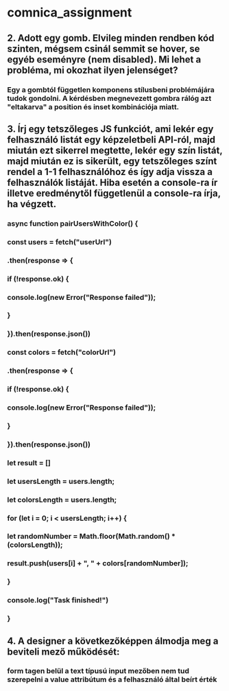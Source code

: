 # comnica_assignment

## 2. Adott egy gomb. Elvileg minden rendben kód szinten, mégsem csinál semmit se hover, se egyéb eseményre (nem disabled). Mi lehet a probléma, mi okozhat ilyen jelenséget?

### Egy a gombtól független komponens stílusbeni problémájára tudok gondolni. A kérdésben megnevezett gombra rálóg azt "eltakarva" a position és inset kombinációja miatt. 

## 3. Írj egy tetszőleges JS funkciót, ami lekér egy felhasználó listát egy képzeletbeli API-ról, majd miután ezt sikerrel megtette, lekér egy szín listát, majd miután ez is sikerült, egy tetszőleges színt rendel a 1-1 felhasználóhoz és így adja vissza a felhasználók listáját. Hiba esetén a console-ra ír illetve eredménytől függetlenül a console-ra írja, ha végzett.

### async function pairUsersWithColor() {
###     const users = fetch("userUrl")
###         .then(response => {
###             if (!response.ok) {
###                 console.log(new Error("Response failed"));
###             }
###         }).then(response.json())
###         
###     const colors = fetch("colorUrl")
###         .then(response => {
###             if (!response.ok) {
###                 console.log(new Error("Response failed"));
###             }
###         }).then(response.json())
###    
###    let result = []
###    let usersLength = users.length;
###    let colorsLength = users.length;
###    for (let i = 0; i < usersLength; i++) {
###         let randomNumber = Math.floor(Math.random() * (colorsLength));
###         result.push(users[i] + ", " + colors[randomNumber]);
###    }
###    console.log("Task finished!")
### }

## 4. A designer a következőképpen álmodja meg a beviteli mező működését:

### form tagen belül a text típusú input mezőben nem tud szerepelni a value attribútum és a felhasználó által beírt érték
